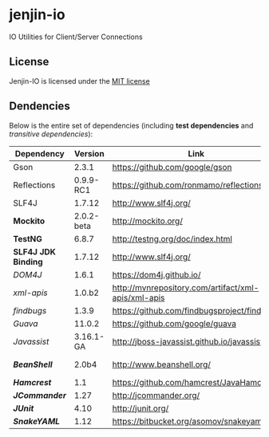 # jenjin-io
IO Utilities for Client/Server Connections

## License

Jenjin-IO is licensed under the [MIT license](https://github.com/floralvikings/jenjin-io/blob/master/LICENSE)

## Dendencies

Below is the entire set of dependencies (including **test dependencies** and  *transitive dependencies*):

| Dependency            | Version       | Link                                                  | License                                                                   | 
|-----------------------|---------------|-------------------------------------------------------|---------------------------------------------------------------------------|
| Gson                  | 2.3.1         | https://github.com/google/gson                        | [Apache 2.0](http://www.apache.org/licenses/LICENSE-2.0)                  |
| Reflections           | 0.9.9-RC1     | https://github.com/ronmamo/reflections                | [WTFPL](http://www.wtfpl.net/)                                            |
| SLF4J                 | 1.7.12        | http://www.slf4j.org/                                 | [MIT](http://www.slf4j.org/license.html)                                  |
| **Mockito**           | 2.0.2-beta    | http://mockito.org/                                   | [MIT](https://github.com/mockito/mockito/blob/master/LICENSE)             |
| **TestNG**            | 6.8.7         | http://testng.org/doc/index.html                      | [Apache 2.0](http://testng.org/license/)                                  |
| **SLF4J JDK Binding** | 1.7.12        | http://www.slf4j.org/                                 | [MIT](http://www.slf4j.org/license.html)                                  |
| *DOM4J*               | 1.6.1         | https://dom4j.github.io/                              | [BSD](https://github.com/dom4j/dom4j/blob/master/LICENSE)                 |
| *xml-apis*            | 1.0.b2        | http://mvnrepository.com/artifact/xml-apis/xml-apis   | [Apache 2.0](http://www.apache.org/licenses/LICENSE-2.0)                  |
| *findbugs*            | 1.3.9         | https://github.com/findbugsproject/findbugs           | [LGPL](http://www.gnu.org/licenses/lgpl.html)                             |
| *Guava*               | 11.0.2        | https://github.com/google/guava                       | [Apache 2.0](http://www.apache.org/licenses/LICENSE-2.0)                  |
| *Javassist*           | 3.16.1-GA     | http://jboss-javassist.github.io/javassist/           | [MPL](https://www.mozilla.org/en-US/MPL/2.0/)                             |
| ***BeanShell***       | 2.0b4         | http://www.beanshell.org/                             | [Sun Public License/LGPL](http://www.beanshell.org/license.html)          |
| ***Hamcrest***        | 1.1           | https://github.com/hamcrest/JavaHamcrest              | [BSD](https://github.com/hamcrest/JavaHamcrest/blob/master/LICENSE.txt)   |
| ***JCommander***      | 1.27          | http://jcommander.org/                                | [Apache 2.0](http://www.apache.org/licenses/LICENSE-2.0)                  |
| ***JUnit***           | 4.10          | http://junit.org/                                     | [EPL](http://junit.org/license.html)                                      |
| ***SnakeYAML***       | 1.12          | https://bitbucket.org/asomov/snakeyaml                | [Apache 2.0](http://www.apache.org/licenses/LICENSE-2.0)                  |
